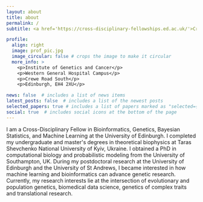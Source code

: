 ```yaml
---
layout: about
title: about
permalink: /
subtitle: <a href='https://cross-disciplinary-fellowships.ed.ac.uk/'>Cross-Disciplinary Fellowship</a>

profile:
  align: right
  image: prof_pic.jpg
  image_circular: false # crops the image to make it circular
  more_info: >
    <p>Institute of Genetics and Cancer</p>
    <p>Western General Hospital Campus</p>
    <p>Crewe Road South</p>
    <p>Edinburgh, EH4 2XU</p>

news: false  # includes a list of news items
latest_posts: false  # includes a list of the newest posts
selected_papers: true # includes a list of papers marked as "selected={true}"
social: true  # includes social icons at the bottom of the page
---
```


I am a Cross-Disciplinary Fellow in Bioinformatics, Genetics, Bayesian Statistics, and Machine Learning at the University of Edinburgh. I completed my undergraduate and master's degrees in theoretical biophysics at Taras Shevchenko National University of Kyiv, Ukraine. I obtained a PhD in computational biology and probabilistic modeling from the University of Southampton, UK. During my postdoctoral research at the University of Edinburgh and the University of St Andrews, I became interested in how machine learning and bioinformatics can advance genetic research. Currently, my research interests lie at the intersection of evolutionary and population genetics, biomedical data science, genetics of complex traits and translational research.